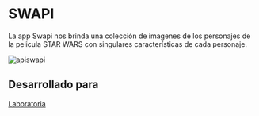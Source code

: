 # SWAPI
 La app Swapi nos brinda una colección de imagenes de los personajes de la pelicula STAR WARS con singulares características de cada personaje.

<!-- ## Como recurso usamos el api de SWAPI

##### Herramientas tecnológicas: html-5, bootstrap-4, css-3, js y fetch(api de html-5). -->

<!-- * Página en versión desktop con las imágenes -->
<!-- ![Responsive-Desktop](public/assets/docs/swapi1.png) -->

<!-- * Ventana emergente con información anecdótica de los personajes
 -->
![apiswapi](https://user-images.githubusercontent.com/29168733/38461954-21d48468-3aa3-11e8-8dc4-7970842287e6.png)

## Desarrollado para 
[Laboratoria](http://laboratoria.la)




